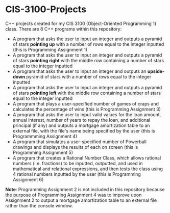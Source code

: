 # CIS-3100-Projects
C++ projects created for my CIS 3100 (Object-Oriented Programming 1) class.
There are 8 C++ programs within this repository:

* A program that asks the user to input an integer and outputs a pyramid of stars **pointing up** with a number of rows equal to the integer inputted (this is Programming Assignment 1)
* A program that asks the user to input an integer and outputs a pyramid of stars **pointing right** with the middle row containing a number of stars equal to the integer inputted
* A program that asks the user to input an integer and outputs an **upside-down** pyramid of stars with a number of rows equal to the integer inputted
* A program that asks the user to input an integer and outputs a pyramid of stars **pointing left** with the middle row containing a number of stars equal to the integer inputted
* A program that plays a user-specified number of games of craps and calculates the percentage of wins (this is Programming Assignment 3)
* A program that asks the user to input valid values for the loan amount, annual interest, number of years to repay the loan, and additional principal (if any) and outputs a mortgage amortization table to an external file, with the file's name being specified by the user (this is Programmming Assignment 4)
* A program that simulates a user-specified number of Powerball drawings and displays the results of each on screen (this is Programming Assignment 5)
* A program that creates a Rational Number Class, which allows rational numbers (i.e. fractions) to be inputted, outputted, and used in mathematical and relational expressions, and then tests the class using 4 rational numbers inputted by the user (this is Programming Assignment 6)

**Note**: Programming Assignment 2 is not included in this repository because the purpose of Programming Assignment 4 was to improve upon Assignment 2 to output a mortgage amortization table to an external file rather than the console window.
